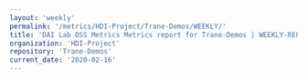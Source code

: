 ```yaml
---
layout: 'weekly'
permalink: '/metrics/HDI-Project/Trane-Demos/WEEKLY/'
title: 'DAI Lab OSS Metrics Metrics report for Trane-Demos | WEEKLY-REPORT-2020-02-16'
organization: 'HDI-Project'
repository: 'Trane-Demos'
current_date: '2020-02-16'
---
```

